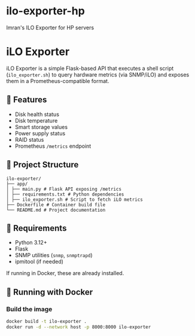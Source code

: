 # ilo-exporter-hp
Imran's ILO Exporter for HP servers

# iLO Exporter

iLO Exporter is a simple Flask-based API that executes a shell script (`ilo_exporter.sh`) 
to query hardware metrics (via SNMP/iLO) and exposes them in a Prometheus-compatible format.

## 🚀 Features
- Disk health status
- Disk temperature
- Smart storage values
- Power supply status
- RAID status
- Prometheus `/metrics` endpoint

## 📂 Project Structure
```
ilo-exporter/
├── app/
│ ├── main.py # Flask API exposing /metrics
│ ├── requirements.txt # Python dependencies
│ ├── ilo_exporter.sh # Script to fetch iLO metrics
├── Dockerfile # Container build file
└── README.md # Project documentation
```


## 🔧 Requirements
- Python 3.12+
- Flask
- SNMP utilities (`snmp`, `snmptrapd`)
- ipmitool (if needed)

If running in Docker, these are already installed.

## 🐳 Running with Docker

### Build the image
```bash
docker build -t ilo-exporter .
docker run -d --network host -p 8000:8000 ilo-exporter
```



